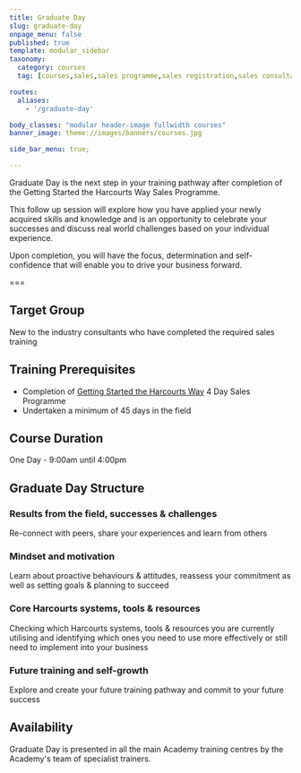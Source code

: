 ```yaml
---
title: Graduate Day
slug: graduate-day
onpage_menu: false
published: true
template: modular_sidebar
taxonomy:
  category: courses
  tag: [courses,sales,sales programme,sales registration,sales consultants]

routes:
  aliases:
    - '/graduate-day'

body_classes: "modular header-image fullwidth courses"
banner_image: theme://images/banners/courses.jpg

side_bar_menu: true;

---
```


Graduate Day is the next step in your training pathway after completion of the Getting Started the Harcourts Way Sales Programme.

This follow up session will explore how you have applied your newly acquired skills and knowledge and is an opportunity to celebrate your successes and discuss real world challenges based on your individual experience.

Upon completion, you will have the focus, determination and self-confidence that will enable you to drive your business forward.

===

## Target Group
New to the industry consultants who have completed the required sales training

## Training Prerequisites
- Completion of [Getting Started the Harcourts Way](/getting-started-the-harcourts-way) 4 Day Sales Programme
- Undertaken a minimum of 45 days in the field

## Course Duration
One Day - 9:00am until 4:00pm

## Graduate Day Structure

### Results from the field, successes & challenges
Re-connect with peers, share your experiences and learn from others

### Mindset and motivation
Learn about proactive behaviours & attitudes, reassess your commitment as well as setting goals & planning to succeed

### Core Harcourts systems, tools & resources
Checking which Harcourts systems, tools & resources you are currently utilising and identifying which ones you need to use more effectively or still need to implement into your business

### Future training and self-growth
Explore and create your future training pathway and commit to your future success

## Availability
Graduate Day is presented in all the main Academy training centres by the Academy's team of specialist trainers.
